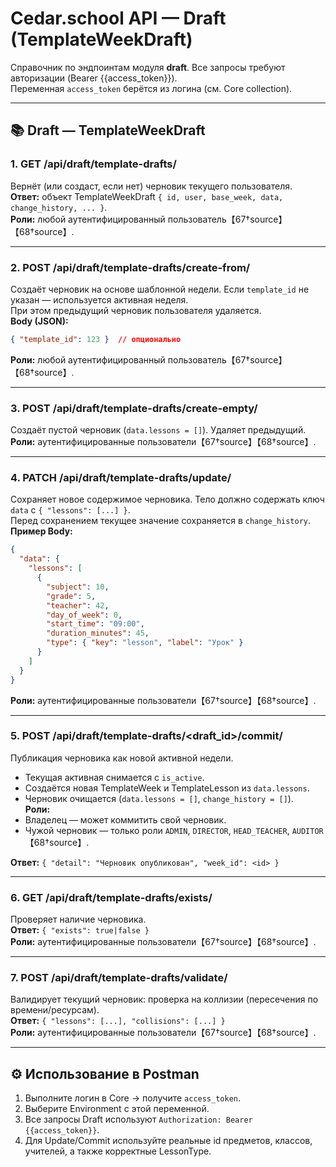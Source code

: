 # Cedar.school API — Draft (TemplateWeekDraft)

Справочник по эндпоинтам модуля **draft**. Все запросы требуют авторизации (Bearer {{access_token}}).  
Переменная `access_token` берётся из логина (см. Core collection).

---

## 📚 Draft — TemplateWeekDraft

### 1. GET /api/draft/template-drafts/
Вернёт (или создаст, если нет) черновик текущего пользователя.  
**Ответ:** объект TemplateWeekDraft `{ id, user, base_week, data, change_history, ... }`.  
**Роли:** любой аутентифицированный пользователь【67†source】【68†source】.

---

### 2. POST /api/draft/template-drafts/create-from/
Создаёт черновик на основе шаблонной недели. Если `template_id` не указан — используется активная неделя.  
При этом предыдущий черновик пользователя удаляется.  
**Body (JSON):**
```json
{ "template_id": 123 }  // опционально
```  
**Роли:** любой аутентифицированный пользователь【67†source】【68†source】.

---

### 3. POST /api/draft/template-drafts/create-empty/
Создаёт пустой черновик (`data.lessons = []`). Удаляет предыдущий.  
**Роли:** аутентифицированные пользователи【67†source】【68†source】.

---

### 4. PATCH /api/draft/template-drafts/update/
Сохраняет новое содержимое черновика. Тело должно содержать ключ `data` с `{ "lessons": [...] }`.  
Перед сохранением текущее значение сохраняется в `change_history`.  
**Пример Body:**
```json
{
  "data": {
    "lessons": [
      {
        "subject": 10,
        "grade": 5,
        "teacher": 42,
        "day_of_week": 0,
        "start_time": "09:00",
        "duration_minutes": 45,
        "type": { "key": "lesson", "label": "Урок" }
      }
    ]
  }
}
```  
**Роли:** аутентифицированные пользователи【67†source】【68†source】.

---

### 5. POST /api/draft/template-drafts/<draft_id>/commit/
Публикация черновика как новой активной недели.  
- Текущая активная снимается с `is_active`.  
- Создаётся новая TemplateWeek и TemplateLesson из `data.lessons`.  
- Черновик очищается (`data.lessons = []`, `change_history = []`).  
**Роли:**  
- Владелец — может коммитить свой черновик.  
- Чужой черновик — только роли `ADMIN`, `DIRECTOR`, `HEAD_TEACHER`, `AUDITOR`【68†source】.

**Ответ:** `{ "detail": "Черновик опубликован", "week_id": <id> }`

---

### 6. GET /api/draft/template-drafts/exists/
Проверяет наличие черновика.  
**Ответ:** `{ "exists": true|false }`  
**Роли:** аутентифицированные пользователи【67†source】【68†source】.

---

### 7. POST /api/draft/template-drafts/validate/
Валидирует текущий черновик: проверка на коллизии (пересечения по времени/ресурсам).  
**Ответ:** `{ "lessons": [...], "collisions": [...] }`  
**Роли:** аутентифицированные пользователи【67†source】【68†source】.

---

## ⚙️ Использование в Postman
1. Выполните логин в Core → получите `access_token`.  
2. Выберите Environment с этой переменной.  
3. Все запросы Draft используют `Authorization: Bearer {{access_token}}`.  
4. Для Update/Commit используйте реальные id предметов, классов, учителей, а также корректные LessonType.
